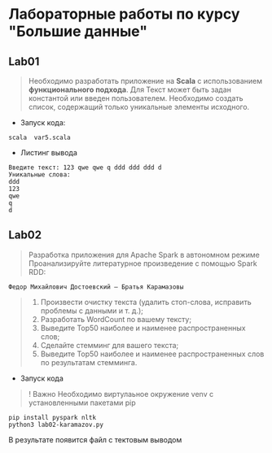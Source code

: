 # Лабораторные работы по курсу "Большие данные"

## **Lab01**

> Необходимо разработать приложение на **Scala** с использованием
>  **функционального подхода**. Для Текст может быть задан константой или введен пользователем. Необходимо создать список, содержащий только
> уникальные элементы исходного.

- Запуск кода:

```shell
scala  var5.scala
```

- Листинг вывода
```
Введите текст: 123 qwe qwe q ddd ddd ddd d
Уникальные слова:
ddd
123
qwe
q
d
```

## **Lab02**

> Разработка приложения для Apache Spark в автономном режиме 
> Проанализируйте литературное произведение  с помощью Spark RDD:

```
Федор Михайлович Достоевский – Братья Карамазовы
```
> 1.  Произвести очистку текста (удалить стоп-слова, исправить проблемы с данными и т. д.);
> 2.  Разработать WordCount по вашему тексту;
> 3.  Выведите Top50 наиболее и наименее распространенных слов;
> 4.  Сделайте стемминг для вашего текста;
> 5.  Выведите Top50 наиболее и наименее распространенных слов по результатам стемминга.

- Запуск кода

> ! Важно
> Необходимо виртулаьное окружение venv с установленными пакетами pip

```shell
pip install pyspark nltk
python3 lab02-karamazov.py
```
В результате появится файл с тектовым выводом